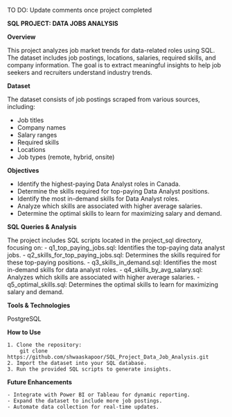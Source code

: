 TO DO: Update comments once project completed

**SQL PROJECT: DATA JOBS ANALYSIS**

**Overview**

This project analyzes job market trends for data-related roles using SQL. The dataset includes job postings, locations, salaries, required skills, and company information. The goal is to extract meaningful insights to help job seekers and recruiters understand industry trends.

**Dataset**

The dataset consists of job postings scraped from various sources, including:

- Job titles
- Company names
- Salary ranges
- Required skills
- Locations
- Job types (remote, hybrid, onsite)

**Objectives**

- Identify the highest-paying Data Analyst roles in Canada.
- Determine the skills required for top-paying Data Analyst positions.
- Identify the most in-demand skills for Data Analyst roles.
- Analyze which skills are associated with higher average salaries.
- Determine the optimal skills to learn for maximizing salary and demand.

**SQL Queries & Analysis**

The project includes SQL scripts located in the project_sql directory, focusing on:
    - q1_top_paying_jobs.sql: Identifies the top-paying data analyst jobs.
    - q2_skills_for_top_paying_jobs.sql: Determines the skills required for these top-paying positions.
    - q3_skills_in_demand.sql: Identifies the most in-demand skills for data analyst roles.
    - q4_skills_by_avg_salary.sql: Analyzes which skills are associated with higher average salaries.
    - q5_optimal_skills.sql: Determines the optimal skills to learn for maximizing salary and demand.

**Tools & Technologies**

PostgreSQL

**How to Use**

    1. Clone the repository:
        git clone https://github.com/shwaaskapoor/SQL_Project_Data_Job_Analysis.git
    2. Import the dataset into your SQL database.
    3. Run the provided SQL scripts to generate insights.

**Future Enhancements**

    - Integrate with Power BI or Tableau for dynamic reporting.
    - Expand the dataset to include more job postings.
    - Automate data collection for real-time updates.